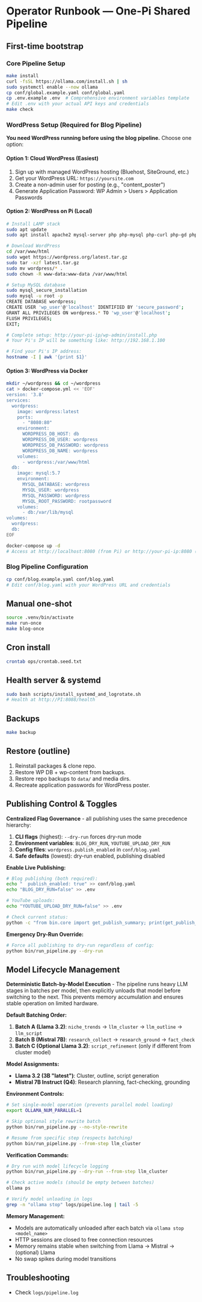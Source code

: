 # Operator Runbook — One-Pi Shared Pipeline

## First-time bootstrap

### Core Pipeline Setup
```bash
make install
curl -fsSL https://ollama.com/install.sh | sh
sudo systemctl enable --now ollama
cp conf/global.example.yaml conf/global.yaml
cp .env.example .env  # Comprehensive environment variables template
# Edit .env with your actual API keys and credentials
make check
```

### WordPress Setup (Required for Blog Pipeline)

**You need WordPress running before using the blog pipeline.** Choose one option:

#### Option 1: Cloud WordPress (Easiest)
1. Sign up with managed WordPress hosting (Bluehost, SiteGround, etc.)
2. Get your WordPress URL: `https://yoursite.com`
3. Create a non-admin user for posting (e.g., "content_poster")
4. Generate Application Password: WP Admin > Users > Application Passwords

#### Option 2: WordPress on Pi (Local)
```bash
# Install LAMP stack
sudo apt update
sudo apt install apache2 mysql-server php php-mysql php-curl php-gd php-mbstring php-xml

# Download WordPress
cd /var/www/html
sudo wget https://wordpress.org/latest.tar.gz
sudo tar -xzf latest.tar.gz
sudo mv wordpress/* .
sudo chown -R www-data:www-data /var/www/html

# Setup MySQL database
sudo mysql_secure_installation
sudo mysql -u root -p
CREATE DATABASE wordpress;
CREATE USER 'wp_user'@'localhost' IDENTIFIED BY 'secure_password';
GRANT ALL PRIVILEGES ON wordpress.* TO 'wp_user'@'localhost';
FLUSH PRIVILEGES;
EXIT;

# Complete setup: http://your-pi-ip/wp-admin/install.php
# Your Pi's IP will be something like: http://192.168.1.100

# Find your Pi's IP address:
hostname -I | awk '{print $1}'
```

#### Option 3: WordPress via Docker
```bash
mkdir ~/wordpress && cd ~/wordpress
cat > docker-compose.yml << 'EOF'
version: '3.8'
services:
  wordpress:
    image: wordpress:latest
    ports:
      - "8080:80"
    environment:
      WORDPRESS_DB_HOST: db
      WORDPRESS_DB_USER: wordpress
      WORDPRESS_DB_PASSWORD: wordpress
      WORDPRESS_DB_NAME: wordpress
    volumes:
      - wordpress:/var/www/html
  db:
    image: mysql:5.7
    environment:
      MYSQL_DATABASE: wordpress
      MYSQL_USER: wordpress
      MYSQL_PASSWORD: wordpress
      MYSQL_ROOT_PASSWORD: rootpassword
    volumes:
      - db:/var/lib/mysql
volumes:
  wordpress:
  db:
EOF

docker-compose up -d
# Access at http://localhost:8080 (from Pi) or http://your-pi-ip:8080 (from other devices)
```

### Blog Pipeline Configuration
```bash
cp conf/blog.example.yaml conf/blog.yaml
# Edit conf/blog.yaml with your WordPress URL and credentials
```

## Manual one-shot
```bash
source .venv/bin/activate
make run-once
make blog-once
```

## Cron install
```bash
crontab ops/crontab.seed.txt
```

## Health server & systemd
```bash
sudo bash scripts/install_systemd_and_logrotate.sh
# Health at http://PI:8088/health
```

## Backups
```bash
make backup
```

## Restore (outline)
1) Reinstall packages & clone repo.
2) Restore WP DB + wp-content from backups.
3) Restore repo backups to `data/` and media dirs.
4) Recreate application passwords for WordPress poster.

## Publishing Control & Toggles

**Centralized Flag Governance** - all publishing uses the same precedence hierarchy:
1. **CLI flags** (highest): `--dry-run` forces dry-run mode
2. **Environment variables**: `BLOG_DRY_RUN`, `YOUTUBE_UPLOAD_DRY_RUN`
3. **Config files**: `wordpress.publish_enabled` in `conf/blog.yaml`
4. **Safe defaults** (lowest): dry-run enabled, publishing disabled

**Enable Live Publishing:**
```bash
# Blog publishing (both required):
echo "  publish_enabled: true" >> conf/blog.yaml
echo "BLOG_DRY_RUN=false" >> .env

# YouTube uploads:
echo "YOUTUBE_UPLOAD_DRY_RUN=false" >> .env

# Check current status:
python -c "from bin.core import get_publish_summary; print(get_publish_summary())"
```

**Emergency Dry-Run Override:**
```bash
# Force all publishing to dry-run regardless of config:
python bin/run_pipeline.py --dry-run
```

## Model Lifecycle Management

**Deterministic Batch-by-Model Execution** - The pipeline runs heavy LLM stages in batches per model, then explicitly unloads that model before switching to the next. This prevents memory accumulation and ensures stable operation on limited hardware.

**Default Batching Order:**
1. **Batch A (Llama 3.2)**: `niche_trends` → `llm_cluster` → `llm_outline` → `llm_script`
2. **Batch B (Mistral 7B)**: `research_collect` → `research_ground` → `fact_check`
3. **Batch C (Optional Llama 3.2)**: `script_refinement` (only if different from cluster model)

**Model Assignments:**
- **Llama 3.2 (3B "latest")**: Cluster, outline, script generation
- **Mistral 7B Instruct (Q4)**: Research planning, fact-checking, grounding

**Environment Controls:**
```bash
# Set single-model operation (prevents parallel model loading)
export OLLAMA_NUM_PARALLEL=1

# Skip optional style rewrite batch
python bin/run_pipeline.py --no-style-rewrite

# Resume from specific step (respects batching)
python bin/run_pipeline.py --from-step llm_cluster
```

**Verification Commands:**
```bash
# Dry run with model lifecycle logging
python bin/run_pipeline.py --dry-run --from-step llm_cluster

# Check active models (should be empty between batches)
ollama ps

# Verify model unloading in logs
grep -n "ollama stop" logs/pipeline.log | tail -5
```

**Memory Management:**
- Models are automatically unloaded after each batch via `ollama stop <model_name>`
- HTTP sessions are closed to free connection resources
- Memory remains stable when switching from Llama → Mistral → (optional) Llama
- No swap spikes during model transitions

## Troubleshooting
- Check `logs/pipeline.log`